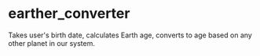 # earther_converter
Takes user's birth date, calculates Earth age, converts to age based on any other planet in our system.
